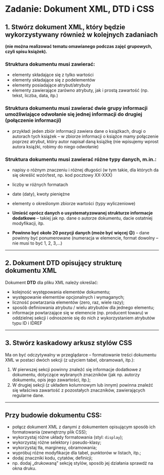 
# Zadanie: Dokument XML, DTD i CSS

## 1. Stwórz dokument **XML**, który będzie wykorzystywany również w kolejnych zadaniach

**(nie można realizować tematu omawianego podczas zajęć grupowych, czyli spisu książek).**

### Struktura dokumentu musi zawierać:
- elementy składające się z tylko wartości
- elementy składające się z podelementów
- elementy posiadające atrybut/atrybuty
- elementy zawierające zarówno atrybuty, jak i prostą zawartość (np. tekst, liczba, data, itp.)

### Struktura dokumentu musi zawierać dwie grupy informacji umożliwiające odwołanie się jednej informacji do drugiej (połączenie informacji)
- przykład: jeden zbiór informacji zawiera dane o książkach, drugi o autorach tych książek – w zbiorze informacji o książce mamy połączenie poprzez atrybut, który autor napisał daną książkę (nie wpisujemy wprost autora książki, robimy do niego odwołanie)

### Struktura dokumentu musi zawierać różne typy danych, m.in.:
- napisy o różnym znaczeniu i różnej długości (w tym takie, dla których da się określić wzór/test, np. kod pocztowy XX-XXX)
- liczby w różnych formatach
- date (daty), kwoty pieniężne
- elementy o określonym zbiorze wartości (typy wyliczeniowe)

- **Umieść oprócz danych o usystematyzowanej strukturze informacje dodatkowe** – takiej jak np. dane o autorze dokumentu, dacie ostatniej modyfikacji, itp.
- **Powinno być około 20 pozycji danych (może być więcej 😉)** – dane powinny być ponumerowane (numeracja w elemencie, format dowolny – nie musi to być 1, 2, 3,…)

---

## 2. Dokument DTD opisujący strukturę dokumentu XML

Dokument **DTD** dla pliku XML należy określać:

- kolejność występowania elementów dokumentu;
- występowanie elementów opcjonalnych i wymaganych;
- liczność powtarzania elementów (zero, raz, wiele razy);
- sposób definiowania atrybutu / wielu atrybutów dla jednego elementu;
- informacje powtarzające się w elemencie (np. producent towaru) w oddzielnej sekcji i odnoszenie się do nich z wykorzystaniem atrybutów typu ID i IDREF

---

## 3. Stwórz kaskadowy arkusz stylów **CSS**

Ma on być odczytywalny w przeglądarce – formatowanie treści dokumentu XML w postaci dwóch sekcji (z użyciem tabel, obramowań, itp.):

1. W pierwszej sekcji powinny znaleźć się informacje dodatkowe z dokumentu, dotyczące wybranych znaczników (jak np. autorzy dokumentu, opis jego zawartości, itp.);
2. W drugiej sekcji (z układem kolumnowym lub innym) powinna znaleźć się właściwa zawartość z pozostałych znaczników, zawierających regularne dane.

---

## Przy budowie dokumentu CSS:
- połącz dokument XML z danymi z dokumentem opisującym sposób ich formatowania (zewnętrzny plik CSS);
- wykorzystaj różne układy formatowania (styl: `display`);
- wykorzystaj różne selektory i pseudo-klasy;
- wykorzystaj tła, marginesy, obramowania;
- wypróbuj różne modyfikacje dla tabel, punktorów w listach, itp.;
- dodaj znaczniki kodu, cytatów, definicji;
- np. dodaj „drukowaną” sekcję stylów, sposób jej działania sprawdź na okna druku.
